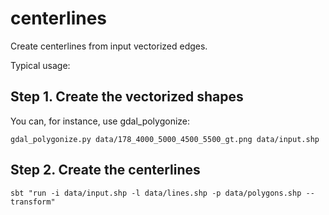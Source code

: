 # centerlines

Create centerlines from input vectorized edges.

Typical usage:

## Step 1. Create the vectorized shapes
You can, for instance, use gdal_polygonize:
```shell script
gdal_polygonize.py data/178_4000_5000_4500_5500_gt.png data/input.shp
```

## Step 2. Create the centerlines
```shell script
sbt "run -i data/input.shp -l data/lines.shp -p data/polygons.shp --transform"
```
